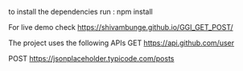 to install the dependencies run : npm install

For live demo check https://shivambunge.github.io/GGI_GET_POST/

The project uses the following APIs
GET
https://api.github.com/user

POST
https://jsonplaceholder.typicode.com/posts
